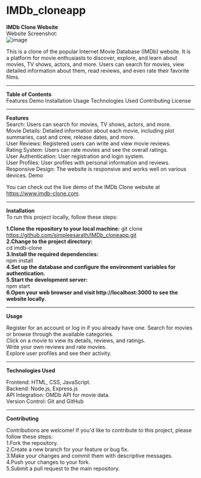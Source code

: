 # IMDb_cloneapp  
**IMDb Clone Website**  
Website Screenshot:  
![image](https://github.com/simpleesarath/IMDb_cloneapp/assets/88574803/7fb15852-0ce2-40f7-9f9b-79ae3a64eb89)

This is a clone of the popular Internet Movie Database (IMDb) website. It is a platform for movie enthusiasts to discover, explore, and learn about movies, TV shows, actors, and more. Users can search for movies, view detailed information about them, read reviews, and even rate their favorite films. 

<hr> 

 **Table of Contents**  
Features 
Demo 
Installation 
Usage 
Technologies Used
Contributing
License      

<hr>

**Features**   
Search: Users can search for movies, TV shows, actors, and more.   
Movie Details: Detailed information about each movie, including plot summaries, cast and crew, release dates, and more.   
User Reviews: Registered users can write and view movie reviews.    
Rating System: Users can rate movies and see the overall ratings.   
User Authentication: User registration and login system.   
User Profiles: User profiles with personal information and reviews.   
Responsive Design: The website is responsive and works well on various devices.
Demo  

You can check out the live demo of the IMDb Clone website at https://www.imdb-clone.com.   

<hr>

**Installation**   
To run this project locally, follow these steps:  

**1.Clone the repository to your local machine:** 
git clone https://github.com/simpleesarath/IMDb_cloneapp.git   
**2.Change to the project directory:**  
cd imdb-clone  
**3.Install the required dependencies:**  
npm install  
**4.Set up the database and configure the environment variables for authentication.**  
**5.Start the development server:**  
npm start   
**6.Open your web browser and visit http://localhost:3000 to see the website locally.**  
<hr>

**Usage**

Register for an account or log in if you already have one. 
Search for movies or browse through the available categories.  
Click on a movie to view its details, reviews, and ratings.  
Write your own reviews and rate movies.  
Explore user profiles and see their activity.  
<hr>

**Technologies Used**  

Frontend: HTML, CSS, JavaScript.  
Backend: Node.js, Express.js  
API Integration: OMDb API for movie data.  
Version Control: Git and GitHub
<hr>

**Contributing**

Contributions are welcome! If you'd like to contribute to this project, please follow these steps:         
1.Fork the repository.  
2.Create a new branch for your feature or bug fix.    
3.Make your changes and commit them with descriptive messages.   
4.Push your changes to your fork.   
5.Submit a pull request to the main repository.
